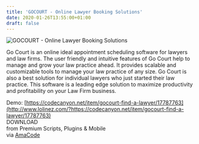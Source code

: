 ```yaml
---
title: 'GOCOURT - Online Lawyer Booking Solutions'
date: 2020-01-26T13:55:00+01:00
draft: false
---
```


![GOCOURT - Online Lawyer Booking Solutions](http://www.codelist.cc/uploads/posts/2020-01/1580040427_gocourt.jpg "GOCOURT - Online Lawyer Booking Solutions")  
  
Go Court is an online ideal appointment scheduling software for lawyers and law firms. The user friendly and intuitive features of Go Court help to manage and grow your law practice ahead. It provides scalable and customizable tools to manage your law practice of any size. Go Court is also a best solution for individual lawyers who just started their law practice. This software is a leading edge solution to maximize productivity and profitability on your Law Firm business.  
  
Demo: [https://codecanyon.net/item/gocourt-find-a-lawyer/17787763](http://www.lolinez.com/?https://codecanyon.net/item/gocourt-find-a-lawyer/17787763)  
DOWNLOAD  
from Premium Scripts, Plugins & Mobile  
via [AmaCode](https://amazcode.ooo)